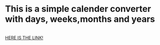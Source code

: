 # This is a simple calender converter with days, weeks,months and years
<br>
<a  target="_blank" href="https://siraj-abdulkadir.github.io/counter1/" >HERE IS THE LINK!</a>
